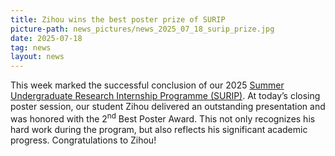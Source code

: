 ```yaml
---
title: Zihou wins the best poster prize of SURIP
picture-path: news_pictures/news_2025_07_18_surip_prize.jpg
date: 2025-07-18
tag: news
layout: news
---
```


This week marked the successful conclusion of our 2025 <a href="https://newww.phy.cuhk.edu.hk/undergraduate/extra-curriculum-opportunities/summer-undergraduate-research-internship-programme-surip" target="_blank">Summer Undergraduate Research Internship Programme (SURIP)</a>. At today’s closing poster session, our student Zihou delivered an outstanding presentation and was honored with the 2<sup>nd</sup> Best Poster Award. This not only recognizes his hard work during the program, but also reflects his significant academic progress. Congratulations to Zihou!